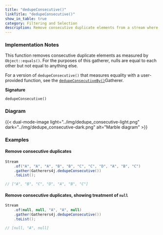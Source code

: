 ```yaml
---
title: "dedupeConsecutive()"
linkTitle: "dedupeConsecutive()"
show_in_table: true
category: Filtering and Selection
description: Remove consecutive duplicate elements from a stream where equality is measured by `Object::equals()`
---
```



### Implementation Notes

This function removes consecutive duplicate elements as measured by `Object::equals()`. For the purposes of this gatherer, 
nulls are equal to each other but not equal to anything else. 

For a version of `dedupeConsecutive()` that measures equality with a user-provided function, see the [`dedupeConsecutiveBy()`](/gatherers4j/gatherers/filtering-and-selection/dedupeconsecutiveby/)Gatherer.

**Signature**

`dedupeConsecutive()`

### Diagram

{{< dual-mode-image light="../img/dedupe_consecutive-light.png" dark="../img/dedupe_consecutive-dark.png" alt="Marble diagram" >}}


### Examples

#### Remove consecutive duplicates

```java
Stream
    .of("A", "A", "A", "B", "B", "C", "C", "D", "A", "B", "C")
    .gather(Gatherers4j.dedupeConsecutive())
    .toList();

// ["A", "B", "C", "D", "A", "B", "C"]
```


#### Remove consecutive duplicates, showing treatment of `null`

```java
Stream
    .of(null, null, "A", "A", null)
    .gather(Gatherers4j.dedupeConsecutive())
    .toList();

// [null, "A", null]
```